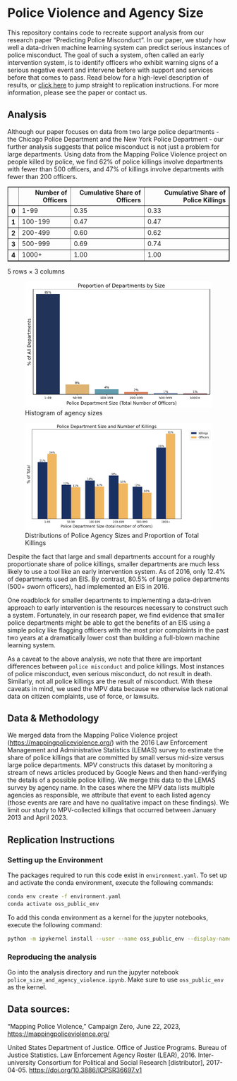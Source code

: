 Police Violence and Agency Size
================

This repository contains code to recreate support analysis from our
research paper “Predicting Police Misconduct”. In our paper, we study
how well a data-driven machine learning system can predict serious
instances of police misconduct. The goal of such a system, often called
an early intervention system, is to identify officers who exhibit
warning signs of a serious negative event and intervene before with
support and services before that comes to pass. Read below for a
high-level description of results, or [click
here](#replication-instructions) to jump straight to replication
instructions. For more information, please see the paper or contact us.

## Analysis

Although our paper focuses on data from two large police departments -
the Chicago Police Department and the New York Police Department - our
further analysis suggests that police misconduct is not just a problem
for large departments. Using data from the Mapping Police Violence
project on people killed by police, we find 62% of police killings
involve departments with fewer than 500 officers, and 47% of killings
involve departments with fewer than 200 officers.

<table border="1" class="dataframe">
  <thead>
    <tr style="text-align: right;">
      <th></th>
      <th>Number of Officers</th>
      <th>Cumulative Share of Officers</th>
      <th>Cumulative Share of Police Killings</th>
    </tr>
  </thead>
  <tbody>
    <tr>
      <th>0</th>
      <td>1-99</td>
      <td>0.35</td>
      <td>0.33</td>
    </tr>
    <tr>
      <th>1</th>
      <td>100-199</td>
      <td>0.47</td>
      <td>0.47</td>
    </tr>
    <tr>
      <th>2</th>
      <td>200-499</td>
      <td>0.60</td>
      <td>0.62</td>
    </tr>
    <tr>
      <th>3</th>
      <td>500-999</td>
      <td>0.69</td>
      <td>0.74</td>
    </tr>
    <tr>
      <th>4</th>
      <td>1000+</td>
      <td>1.00</td>
      <td>1.00</td>
    </tr>
  </tbody>
</table>
<p>5 rows × 3 columns</p>

<figure>
<img src="README_files/figure-commonmark/figure-1-output-1.png"
id="figure-1" alt="Histogram of agency sizes" />
<figcaption aria-hidden="true">Histogram of agency sizes</figcaption>
</figure>

<figure>
<img src="README_files/figure-commonmark/figure-2-output-1.png"
id="figure-2"
alt="Distributions of Police Agency Sizes and Proportion of Total Killings" />
<figcaption aria-hidden="true">Distributions of Police Agency Sizes and
Proportion of Total Killings</figcaption>
</figure>

Despite the fact that large and small departments account for a roughly
proportionate share of police killings, smaller departments are much
less likely to use a tool like an early intervention system. As of 2016,
only 12.4% of departments used an EIS. By contrast, 80.5% of large
police departments (500+ sworn officers), had implemented an EIS in
2016.

One roadblock for smaller departments to implementing a data-driven
approach to early intervention is the resources necessary to construct
such a system. Fortunately, in our research paper, we find evidence that
smaller police departments might be able to get the benefits of an EIS
using a simple policy like flagging officers with the most prior
complaints in the past two years at a dramatically lower cost than
building a full-blown machine learning system.

As a caveat to the above analysis, we note that there are important
differences between `police misconduct` and police killings. Most
instances of police misconduct, even serious misconduct, do not result
in death. Similarly, not all police killings are the result of
misconduct. With these caveats in mind, we used the MPV data because we
otherwise lack national data on citizen complaints, use of force, or
lawsuits.

## Data & Methodology

We merged data from the Mapping Police Violence project
(https://mappingpoliceviolence.org/) with the 2016 Law Enforcement
Management and Administrative Statistics (LEMAS) survey to estimate the
share of police killings that are committed by small versus mid-size
versus large police departments. MPV constructs this dataset by
monitoring a stream of news articles produced by Google News and then
hand-verifying the details of a possible police killing. We merge this
data to the LEMAS survey by agency name. In the cases where the MPV data
lists multiple agencies as responsible, we attribute that event to each
listed agency (those events are rare and have no qualitative impact on
these findings). We limit our study to MPV-collected killings that
occurred between January 2013 and April 2023.

## Replication Instructions

### Setting up the Environment

The packages required to run this code exist in `environment.yaml`. To
set up and activate the conda environment, execute the following
commands:

``` bash
conda env create -f environment.yaml
conda activate oss_public_env
```

To add this conda environment as a kernel for the jupyter notebooks,
execute the following command:

``` bash
python -m ipykernel install --user --name oss_public_env --display-name "oss_public_env" 
```

### Reproducing the analysis

Go into the analysis directory and run the jupyter notebook
`police_size_and_agency_violence.ipynb`. Make sure to use
`oss_public_env` as the kernel.

## Data sources:

“Mapping Police Violence,” Campaign Zero, June 22, 2023,
https://mappingpoliceviolence.org/

United States Department of Justice. Office of Justice Programs. Bureau
of Justice Statistics. Law Enforcement Agency Roster (LEAR), 2016.
Inter-university Consortium for Political and Social Research
\[distributor\], 2017-04-05. https://doi.org/10.3886/ICPSR36697.v1
